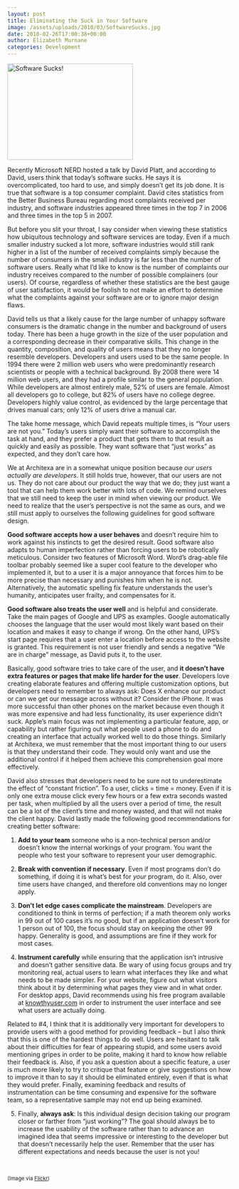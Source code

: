 ```yaml
---
layout: post
title: Eliminating the Suck in Your Software
image: /assets/uploads/2010/03/SoftwareSucks.jpg
date: 2010-02-26T17:00:38+00:00
author: Elizabeth Murnane
categories: Development
---
```

<img src="{{site.baseurl}}/assets/uploads/2010/03/SoftwareSucks.jpg" alt="Software Sucks!" width="282" height="216" />

Recently Microsoft NERD hosted a talk by David Platt, and according to David, users think that today&#8217;s software sucks. He says it is overcomplicated, too hard to use, and simply doesn&#8217;t get its job done. It is true that software is a top consumer complaint. David cites statistics from the Better Business Bureau regarding most complaints received per industry, and software industries appeared three times in the top 7 in 2006 and three times in the top 5 in 2007.

But before you slit your throat, I say consider when viewing these statistics how ubiquitous technology and software services are today. Even if a much smaller industry sucked a lot more, software industries would still rank higher in a list of the number of received complaints simply because the number of consumers in the small industry is far less than the number of software users. Really what I&#8217;d like to know is the number of complaints our industry receives compared to the number of possible complainers (our users). Of course, regardless of whether these statistics are the best gauge of user satisfaction, it would be foolish to not make an effort to determine what the complaints against your software are or to ignore major design flaws.

<!--more-->

David tells us that a likely cause for the large number of unhappy software consumers is the dramatic change in the number and background of users today. There has been a huge growth in the size of the user population and a corresponding decrease in their comparative skills. This change in the quantity, composition, and quality of users means that they no longer resemble developers. Developers and users used to be the same people. In 1994 there were 2 million web users who were predominantly research scientists or people with a technical background. By 2008 there were 14 million web users, and they had a profile similar to the general population. While developers are almost entirely male, 52% of users are female. Almost all developers go to college, but 82% of users have no college degree. Developers highly value control, as evidenced by the large percentage that drives manual cars; only 12% of users drive a manual car.

The take home message, which David repeats multiple times, is &#8220;Your users are not you.&#8221; Today&#8217;s users simply want their software to accomplish the task at hand, and they prefer a product that gets them to that result as quickly and easily as possible. They want software that &#8220;just works&#8221; as expected, and they don&#8217;t care how.

We at Architexa are in a somewhat unique position because _our users actually are developers_. It still holds true, however, that our users are not us. They do not care about our product the way that we do; they just want a tool that can help them work better with lots of code. We remind ourselves that we still need to keep the user in mind when viewing our product. We need to realize that the user&#8217;s perspective is not the same as ours, and we still must apply to ourselves the following guidelines for good software design. <!--more-->

**Good software accepts how a user behaves** and doesn&#8217;t require him to work against his instincts to get the desired result. Good software also adapts to human imperfection rather than forcing users to be robotically meticulous. Consider two features of Microsoft Word. Word&#8217;s drag-able file toolbar probably seemed like a super cool feature to the developer who implemented it, but to a user it is a major annoyance that forces him to be more precise than necessary and punishes him when he is not. Alternatively, the automatic spelling fix feature understands the user&#8217;s humanity, anticipates user frailty, and compensates for it.

**Good software also treats the user well** and is helpful and considerate. Take the main pages of Google and UPS as examples. Google automatically chooses the language that the user would most likely want based on their location and makes it easy to change if wrong. On the other hand, UPS&#8217;s start page requires that a user enter a location before access to the website is granted. This requirement is not user friendly and sends a negative &#8220;We are in charge&#8221; message, as David puts it, to the user.

Basically, good software tries to take care of the user, and **it doesn&#8217;t have extra features or pages that make life harder for the user**. Developers love creating elaborate features and offering multiple customization options, but developers need to remember to always ask: Does X enhance our product or can we get our message across without it? Consider the iPhone. It was more successful than other phones on the market because even though it was more expensive and had less functionality, its user experience didn&#8217;t suck. Apple&#8217;s main focus was not implementing a particular feature, app, or capability but rather figuring out what people used a phone to do and creating an interface that actually worked well to do those things. Similarly at Architexa, we must remember that the most important thing to our users is that they understand their code. They would only want and use the additional control if it helped them achieve this comprehension goal more effectively.

David also stresses that developers need to be sure not to underestimate the effect of &#8220;constant friction&#8221;. To a user, clicks = time = money. Even if it is only one extra mouse click every few hours or a few extra seconds wasted per task, when multiplied by all the users over a period of time, the result can be a lot of the client&#8217;s time and money wasted, and that will not make the client happy. David lastly made the following good recommendations for creating better software:

1. **Add to your team** someone who is a non-technical person and/or doesn&#8217;t know the internal workings of your program. You want the people who test your software to represent your user demographic.

2. **Break with convention if necessary**. Even if most programs don&#8217;t do something, if doing it is what&#8217;s best for _your_ program, do it. Also, over time users have changed, and therefore old conventions may no longer apply.

3. **Don&#8217;t let edge cases complicate the mainstream**. Developers are conditioned to think in terms of perfection; if a math theorem only works in 99 out of 100 cases it&#8217;s no good, but if an application doesn&#8217;t work for 1 person out of 100, the focus should stay on keeping the other 99 happy. Generality is good, and assumptions are fine if they work for most cases.

4. **Instrument carefully** while ensuring that the application isn&#8217;t intrusive and doesn&#8217;t gather sensitive data. Be wary of using focus groups and try monitoring real, actual users to learn what interfaces they like and what needs to be made simpler. For your website, figure out what visitors think about it by determining what pages they view and in what order. For desktop apps, David recommends using his free program available at [knowthyuser.com](http://www.knowthyuser.com) in order to instrument the user interface and see what users are actually doing.

Related to #4, I think that it is additionally very important for developers to provide users with a good method for providing feedback &#8211; but I also think that this is one of the hardest things to do well. Users are hesitant to talk about their difficulties for fear of appearing stupid, and some users avoid mentioning gripes in order to be polite, making it hard to know how reliable their feedback is. Also, if you ask a question about a specific feature, a user is much more likely to try to critique that feature or give suggestions on how to improve it than to say it should be eliminated entirely, even if that is what they would prefer. Finally, examining feedback and results of instrumentation can be time consuming and expensive for the software team, so a representative sample may not end up being examined.

5. Finally, **always ask**: Is this individual design decision taking our program closer or farther from &#8220;just working&#8221;? The goal should always be to increase the usability of the software rather than to advance an imagined idea that seems impressive or interesting to the developer but that doesn&#8217;t necessarily help the user. Remember that the user has different expectations and needs because the user is not you!


</br>

<small>(Image via <a href="http://www.flickr.com/photos/40108736@N08/4271821725/">Flickr</a>)</small>

<div style="clear:both;">
  &nbsp;
</div>
